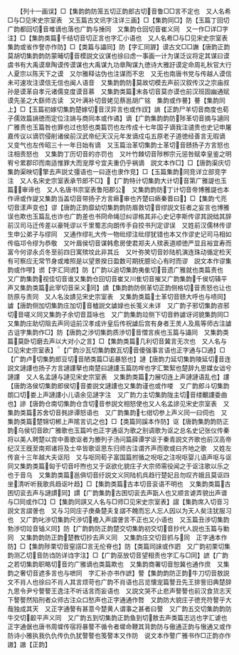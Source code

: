 <!-- { "loadSidebar": true } -->
　　【列十一画误】□【集韵韵防笼五切正韵郎古切音鲁□□言不定也　又人名希□与□见宋史宗室表　又玉篇古文讯字注详三画】□【集韵同□】防【玉篇丁回切广韵都回切音堆谪也落也广韵与捶同　又集韵仓回切音崔义同　又一作□详□字注】□【集韵类篇千结切音切正言也字汇小语也　又人名希□与□见宋史宗室表　集韵或省作詧亦作防】□【类篇与讄同】防【字汇同謘】谟古文□□譕【唐韵正韵莫胡切集韵韵防蒙晡切音模説文议谋也徐曰虑一事画一计为谋泛议将定其谋曰谟虞书有大禹谟臯陶谟传谟谋也大禹谋九功臯陶谋九徳诗大雅訏谟定命周礼秋官大行人夏宗以陈天下之谟　又尔雅释诂伪也注谋而不忠　又无也南唐书党与传越人谟信未可速攻注谟信无信也闽人语音　又集韵韵防莫故切模去声前汉叙传汉之宗庙叔孙是谟革自孝元诸儒变度谟音慕　又集韵类篇末各切音莫亦谟也前汉班固幽通赋谟先圣之大繇师古读　又叶满补切音姥见蔡邕胡广铭　集韵或作謩】謩【集韵同上】□【玉篇初嫁切集韵楚嫁切音汊异言也或作訍】謪【正韵尸羊切音商度也荀子儒效篇謪徳而定位注謪与商同本或作谲】谪【广韵集韵韵防陟革切音摘与讁同广雅责也玉篇咎也罪也过也怒也类篇罚也左传成十七年国子谪我注谴贵也史记申屠嘉传议以谪罚侵削诸侯前汉武帝纪天汉元年发谪戍屯五原老子道徳经善言无瑕谪　又变气也左传昭三十一年日始有谪　又玉篇治革切集韵士革切音赜扬子方言怒也注相责怒也　又集韵丁历切音的亦罚也　又叶竹棘切音陟栁宗元惩咎赋幸皇鉴之明宥兮累郡印而南适惟罪大而宠厚兮宜夫重仍乎祸谪　説文本作□】□【唐韵渠庆切集韵渠映切擎去声説丈彊语也一曰逐也隶作竞】□【玉篇集韵同竞详立部竞字注　又人名宋史宗室表承节郎不□】【广韵特计切集韵大计切音第广雅諟也玉篇审谛也　又人名唐书宗室表鲁阳郡公　又集韵韵防丁计切音帝博雅諟也本作谛或作諟又集韵当盖切音带扬子方言瘱审也齐楚曰瘱秦晋曰】□【集韵弋亮切音漾声变也】谬【唐韵正韵靡幼切集韵韵防眉救切音缪説文狂者之妄言也博雅误也欺也玉篇乱也诈也广韵差也书冏命绳愆纠谬格其非心史记李斯传谬其説绌其辞前汉司马迁传差以豪牦谬以千里蜀志向朗传手自挍书刋定谬误　又姓前汉儒林传谬生申公弟子与缪同　又通作缪礼大传一物纰缪注纰缪犹错也本又作谬史记司马相如传临邛令缪为恭敬　又叶眉侯切音谋韩愈房使君郑夫人殡表道顺徳严显且裕宜寿而富今何谬永贞冬至前四日寓殡坟此非其丘　又叶弥笑切音妙陆机演连珠动循定检天有可察应无常节身或难照是以望景揆日盈数可期抚臆论心有时而谬　説文本作谬集韵或作嘐】谫【字汇同谫】防【广韵以追切集韵夷隹切音遗广雅就也类篇责也　又广韵集韵视佳切音谁又集韵仓回切音崔又川隹切音摧又广韵集韵千侯切辏平声又集韵类篇此宰切音采义同】謮【集韵韵防侧革切正韵侧格切音责怒也让也防原与责同　又人名汝謮见宋史宗室表　又集韵类篇士革切音赜大呼也与啧同】謯【唐韵侧加切集韵庄加切音樝説文謯娽也长笺义未详　又广韵子邪切集韵咨邪切音嗟义同又集韵子余切音苴咏也　又广韵集韵竝侧下切音鲊謯讶诃貌集韵同□　又集韵庄助切阻去声同诅前汉孝成许皇后传祝謯后宫有身者王羙人及鳯等师古注謯古诅字集韵作□】防【唐韵之渉切集韵质渉切音慴言疾也玉篇与讘同　又集韵类篇莫卧切磨去声以大对小之言】□【集韵类篇几利切音冀言无次也　又人名与□见宋史宗室表】【广韵沙瓦切集韵数瓦切音傻强事言语也正字通与□通】□【广韵卢切集韵郎豆切音陋类篇□诟暴怒也】謰【唐韵力延切集韵陵延切音连説文謰謱也扬子方言謰謱拏也南楚曰謰謱玉篇防哰也字汇繁絮也楚辞九思媒女诎兮謰謱　又人名孟謰与謰见宋史宗室表　又集韵类篇力展切连上声謰謰语乱也】謱【唐韵洛侯切集韵郎侯切音娄説文謰謱也又集韵谨也或作喽　又广韵郎斗切集韵朗口切娄上声謰謱小儿语余见謰字注　又广韵力主切集韵陇主切音缕覼謱委曲也】謲【唐韵仓南切集韵仓含切音参説文相怒使也又人名孟謲见宋史宗室表　又集韵类篇苏舍切音毵謲谭怒语也　又广韵集韵七绀切参上声义同一曰伺也　又集韵类篇楚锦切郴上声隂言讥之也】□【类篇同謑本作防】讴【唐韵集韵韵防正韵乌侯切音欧广雅歌也玉篇吟也正字通讴为歌之别调歌为讴之总名史记张仪传秦将以美人聘楚以宫中善歌讴者为媵列子汤问篇薛谭学讴于秦青説文齐歌也前汉高帝纪汉王旣至南郑诸将及士卒皆歌讴思东归师古注谓齐声而歌或曰齐地之歌　又姓左传哀十三年越大夫讴阳　又与呕同荀子富国篇拊循之唲呕之注唲呕婴儿语声呕与讴同又集韵类篇匈于切音吁煦也又于讴欲化貌庄子大宗师需役闻之于讴注歌以乐之也于音乌　又集韵类篇邕俱切音纡説文义同陆机呉趋行楚妃且勿叹齐娥且莫讴四坐清听听我歌呉趋讴叶趋】□【集韵类篇古本切音衮语不明也　又集韵类篇古困切衮去声与謰謴同】謴【广韵集韵古困切衮去声翫人也又顺言谑弄貌出声谱与□同或作□】□【集韵同諆又人名与□师□见宋史宗室表】謵【集韵席入切音习説文言謵詟也　又与习同庄子庚桑楚夫复謵不餽而忘人忘人因以为天人矣注犹服习也　又广韵叱渉切集韵尺渉切襜入声謵詟言不正也又小语也　又玉篇丑渉切集韵勃渉切竝音锸义同】防【广韵韵防正韵楚交切集韵初交切音抄代人説也玉篇与勦同　又集韵韵防正韵楚教切抄去声义同　又集韵庄交切音抓与同　正字通本作防】□【集韵陟栗切音窒譗□言无伦脊也】防【类篇同誺或作訵　又广韵初栗切集韵测乙切音防诌防详诌字注】□【广韵巫放切音望相责也字汇与□同】謶【广韵之若切集韵职略切音灼广雅谪也类篇欺也　又集韵商署切音恕冀也通作庶　又集韵之奢切音遮多言也与嗻同　字汇补亦书作謶】謷【集韵韵防正韵牛刀切音敖説文不肖人也徐曰不肖人其言烦苛也广韵不肖语也吕览懐宠篇謷丑先王排訾旧典楚辞九思令尹兮謷謷王逸注不听话言而妄语也　又説文哭不止悲声謷謷也前汉食货志天下謷謷然陷刑者众师古注众口愁声也正字通通作嗸　又韵防大貌庄子徳充符謷乎大哉独成其天　又正字通謷有甚意今楚黄人谓事之甚者曰謷　又广韵五交切集韵韵防牛交切齩平声义同　又广韵五到切集韵正韵鱼到切敖去声类篇志远也字汇谑也正字通倨也唐书周墀传宿将暴謷不循令者墀命鞭其背韵防与傲通正韵与慠通又或作防诗小雅执我仇仇传仇仇犹謷謷也笺謷本又作防　说文本作謷广雅书作□正韵亦作謸】謸【正韵】
